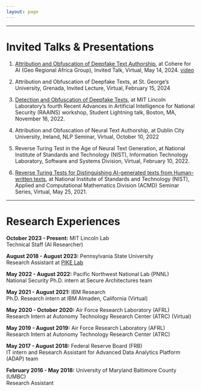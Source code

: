 ```yaml
---
layout: page
---
```


---
# Invited Talks & Presentations #

1. [Attribution and Obfuscation of Deepfake Text Authorship](https://cohere.com/events/c4ai-Adaku-Uchendu-2024), at Cohere for AI (Geo Regional Africa Group),
Invited Talk, Virtual, May 14, 2024. [video](https://www.youtube.com/watch?v=xDzJUReTQlE&ab_channel=Cohere)
  
2. Attribution and Obfuscation of Deepfake Texts, at St. George’s University, Grenada, Invited Lecture,
Virtual, February 15, 2024

3. [Detection and Obfuscation of Deepfake Texts](https://docs.google.com/presentation/d/1PxyxpOmEuucXb7V5_8FmR5AkQNOuE83U/edit?usp=sharing&ouid=102754510984142247028&rtpof=true&sd=true), at MIT Lincoln Laboratory’s fourth Recent Advances in Artificial Intelligence for National Security (RAAINS) workshop, Student Lightning talk, Boston, MA, November 16, 2022.
   
4. Attribution and Obfuscation of Neural Text Authorship, at Dublin City University, Ireland, NLP Seminar, Virtual, October 10, 2022

5. Reverse Turing Test in the Age of Neural Text Generation, at National Institute of Standards and Technology (NIST), Information Technology Laboratory, Software and Systems Division, Virtual, February 10, 2022.

6. [Reverse Turing Tests for Distinguishing AI-generated texts from Human-written texts](https://www.nist.gov/itl/math/acmd-seminar-reverse-turing-tests-distinguishing-ai-generated-texts-human-written-texts), at National Institute of Standards and Technology (NIST), Applied and
Computational Mathematics Division (ACMD) Seminar Series, Virtual, May 25, 2021.


---
# Research Experiences #

**October 2023 - Present:** MIT Lincoln Lab <br /> 
Technical Staff (AI Researcher)

**August 2018 - August 2023:** Pennsylvania State University <br />
Research Assistant at [PIKE Lab](http://pike.psu.edu/)

**May 2022 - August 2022:** Pacific Northwest National Lab (PNNL)<br />
National Security Ph.D. intern at Secure Architectures team

**May 2021 - August 2021:** IBM Research <br />
Ph.D. Research intern at IBM Almaden, California (Virtual)

**May 2020 - October 2020:** Air Force Research Laboratory (AFRL) <br />
Research Intern at Autonomy Technology Research Center (ATRC) (Virtual)

**May 2019 - August 2019:** Air Force Research Laboratory (AFRL) <br />
Research Intern at Autonomy Technology Research Center (ATRC)

**May 2017 - August 2018:** Federal Reserve Board (FRB) <br />
IT intern and Research Assistant for Advanced Data Analytics Platform (ADAP) team

**February 2016 - May 2018:** University of Maryland Baltimore County (UMBC) <br />
Research Assistant 

